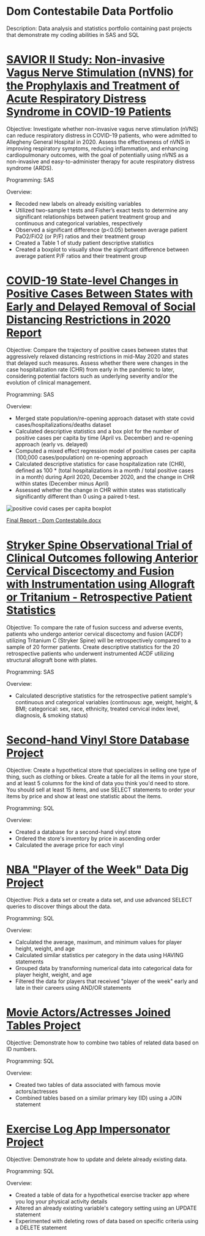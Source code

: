 # Dom Contestabile Data Portfolio
Description: Data analysis and statistics portfolio containing past projects that demonstrate my coding abilities in SAS and SQL

# [SAVIOR II Study: Non-invasive Vagus Nerve Stimulation (nVNS) for the Prophylaxis and Treatment of Acute Respiratory Distress Syndrome in COVID-19 Patients](https://github.com/domcontestabile/Dom_Portfolio/blob/main/SaviorII_study_statistics_code)

Objective: Investigate whether non-invasive vagus nerve stimulation (nVNS) can reduce respiratory distress in COVID-19 patients, who were admitted to Allegheny General Hospital in 2020. Assess the effectiveness of nVNS in improving respiratory symptoms, reducing inflammation, and enhancing cardiopulmonary outcomes, with the goal of potentially using nVNS as a non-invasive and easy-to-administer therapy for acute respiratory distress syndrome (ARDS).

Programming: SAS

Overview:
- Recoded new labels on already exisiting variables
- Utilized two-sample t tests and Fisher’s exact tests to determine any significant relationships between patient treatment group and continuous and categorical variables, respectively  
- Observed a significant difference (p<0.05) between average patient PaO2/FiO2 (or P/F) ratios and their treatment group
- Created a Table 1 of study patient descriptive statistics 
- Created a boxplot to visually show the signifcant difference between average patient P/F ratios and their treatment group

# [COVID-19 State-level Changes in Positive Cases Between States with Early and Delayed Removal of Social Distancing Restrictions in 2020 Report](https://github.com/domcontestabile/Dom_Portfolio/blob/main/COVID19_State_level_Changes_during_2020)

Objective: Compare the trajectory of positive cases between states that aggressively relaxed distancing restrictions in mid-May 2020 and states that delayed such measures. Assess whether there were changes in the case hospitalization rate (CHR) from early in the pandemic to later, considering potential factors such as underlying severity and/or the evolution of clinical management.

Programming: SAS

Overview:
- Merged state population/re-opening approach dataset with state covid cases/hospitalizations/deaths dataset
- Calculated descriptive statistics and a box plot for the number of positive cases per capita by time (April vs. December) and re-opening approach (early vs. delayed)
- Computed a mixed effect regression model of positive cases per capita (100,000 cases/population) on re-opening approach 
- Calculated descriptive statistics for case hospitalization rate (CHR), defined as 100 * (total hospitalizations in a month / total positive cases in a month) during April 2020, December 2020, and the change in CHR within states (December minus April)
- Assessed whether the change in CHR within states was statistically significantly different than 0 using a paired t-test.

![positive covid cases per capita boxplot](https://github.com/domcontestabile/Dom_Portfolio/assets/134414164/2bc59221-ac55-4fdf-bfb1-6add01c1d3f8)

[Final Report - Dom Contestabile.docx](https://github.com/domcontestabile/Dom_Portfolio/files/11547336/Final.Report.-.Dom.Contestabile.docx)

# [Stryker Spine Observational Trial of Clinical Outcomes following Anterior Cervical Discectomy and Fusion with Instrumentation using Allograft or Tritanium - Retrospective Patient Statistics](https://github.com/domcontestabile/Dom_Portfolio/blob/main/Stryker_Spine_Implant_Retrospective_Study_Patients)

Objective: To compare the rate of fusion success and adverse events, patients who undergo anterior cervical discectomy and fusion (ACDF) utilizing Tritanium C (Stryker Spine) will be retrospectively compared to a sample of 20 former patients. Create descriptive statistics for the 20 retrospective patients who underwent instrumented ACDF utilizing structural allograft bone with plates.

Programming: SAS

Overview:
- Calculated descriptive statistics for the retrospective patient sample's continuous and categorical variables (continuous: age, weight, height, & BMI; categorical: sex, race, ethnicity, treated cervical index level, diagnosis, & smoking status)

# [Second-hand Vinyl Store Database Project](https://github.com/domcontestabile/Dom_Portfolio/blob/main/Second_hand_Vinyl_Store_Database) 

Objective: Create a hypothetical store that specializes in selling one type of thing, such as clothing or bikes. Create a table for all the items in your store, and at least 5 columns for the kind of data you think you'd need to store. You should sell at least 15 items, and use SELECT statements to order your items by price and show at least one statistic about the items.

Programming: SQL

Overview:  
- Created a database for a second-hand vinyl store
- Ordered the store's inventory by price in ascending order
- Calculated the average price for each vinyl

# [NBA "Player of the Week" Data Dig Project](https://github.com/domcontestabile/Dom_Portfolio/blob/main/NBA%20_Player_of_the_Week_Data_Dig)

Objective: Pick a data set or create a data set, and use advanced SELECT queries to discover things about the data.

Programming: SQL

Overview:
- Calculated the average, maximum, and minimum values for player height, weight, and age
- Calculated similar statistics per category in the data using HAVING statements
- Grouped data by transforming numerical data into categorical data for player height, weight, and age
- Filtered the data for players that received "player of the week" early and late in their careers using AND/OR statements 

# [Movie Actors/Actresses Joined Tables Project](https://github.com/domcontestabile/Dom_Portfolio/blob/main/Movie_Actors%26Actresses_Joined_Tables)

Objective: Demonstrate how to combine two tables of related data based on ID numbers.

Programming: SQL

Overview:
- Created two tables of data associated with famous movie actors/actresses
- Combined tables based on a similar primary key (ID) using a JOIN statement

# [Exercise Log App Impersonator Project](https://github.com/domcontestabile/Dom_Portfolio/blob/main/Exercise_Log_App_Impersonator)

Objective: Demonstrate how to update and delete already existing data.

Programming: SQL

Overview:
- Created a table of data for a hypothetical exercise tracker app where you log your physical activity details
- Altered an already existing variable's category setting using an UPDATE statement
- Experimented with deleting rows of data based on specific criteria using a DELETE statement
